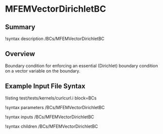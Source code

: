 # MFEMVectorDirichletBC

## Summary

!syntax description /BCs/MFEMVectorDirichletBC

## Overview

Boundary condition for enforcing an essential (Dirichlet) boundary condition on a vector variable on the
boundary.

## Example Input File Syntax

!listing test/tests/kernels/curlcurl.i block=BCs

!syntax parameters /BCs/MFEMVectorDirichletBC

!syntax inputs /BCs/MFEMVectorDirichletBC

!syntax children /BCs/MFEMVectorDirichletBC
